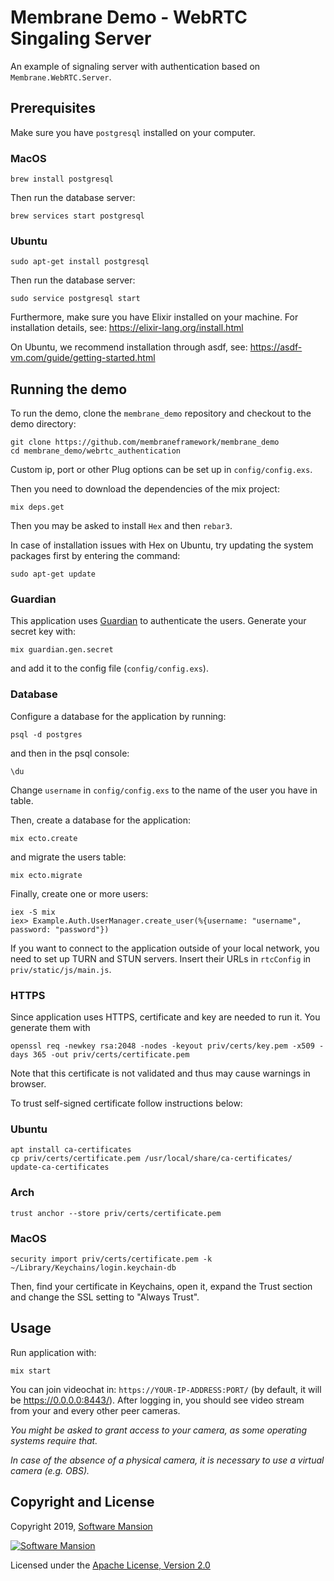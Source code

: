 # Membrane Demo - WebRTC Singaling Server

An example of signaling server with authentication based on `Membrane.WebRTC.Server`.

## Prerequisites

Make sure you have `postgresql` installed on your computer.

### MacOS

```console
brew install postgresql
```

Then run the database server:

```console
brew services start postgresql
```

### Ubuntu

```console
sudo apt-get install postgresql
```

Then run the database server:

```console
sudo service postgresql start
```

Furthermore, make sure you have Elixir installed on your machine. For installation details, see: https://elixir-lang.org/install.html

On Ubuntu, we recommend installation through asdf, see: https://asdf-vm.com/guide/getting-started.html

## Running the demo

To run the demo, clone the `membrane_demo` repository and checkout to the demo directory:

```console
git clone https://github.com/membraneframework/membrane_demo
cd membrane_demo/webrtc_authentication
```

Custom ip, port or other Plug options can be set up in `config/config.exs`.

Then you need to download the dependencies of the mix project:

```
mix deps.get
```

Then you may be asked to install `Hex` and then `rebar3`.

In case of installation issues with Hex on Ubuntu, try updating the system packages first by entering the command:

```shell
sudo apt-get update
```

### Guardian

This application uses [Guardian](https://github.com/ueberauth/guardian) to authenticate
the users. Generate your secret key with:

```
mix guardian.gen.secret
```

and add it to the config file (`config/config.exs`).

### Database

Configure a database for the application by running:

```
psql -d postgres
```

and then in the psql console:

```
\du
```

Change `username` in `config/config.exs` to the name of the user you have in table.

Then, create a database for the application:

```
mix ecto.create
```

and migrate the users table:

```
mix ecto.migrate
```

Finally, create one or more users:

```
iex -S mix
iex> Example.Auth.UserManager.create_user(%{username: "username", password: "password"})
```

If you want to connect to the application outside of your local network, you need to set up
TURN and STUN servers. Insert their URLs in `rtcConfig` in `priv/static/js/main.js`.

### HTTPS

Since application uses HTTPS, certificate and key are needed to run it. You generate them with

```
openssl req -newkey rsa:2048 -nodes -keyout priv/certs/key.pem -x509 -days 365 -out priv/certs/certificate.pem
```

Note that this certificate is not validated and thus may cause warnings in browser.

To trust self-signed certificate follow instructions below:

### Ubuntu

```
apt install ca-certificates
cp priv/certs/certificate.pem /usr/local/share/ca-certificates/
update-ca-certificates
```

### Arch

```
trust anchor --store priv/certs/certificate.pem
```

### MacOS

```
security import priv/certs/certificate.pem -k ~/Library/Keychains/login.keychain-db
```

Then, find your certificate in Keychains, open it, expand the Trust section and change
the SSL setting to "Always Trust".

## Usage

Run application with:

```
mix start
```

You can join videochat in: `https://YOUR-IP-ADDRESS:PORT/` (by default, it will be
https://0.0.0.0:8443/). After logging in, you should see video stream from your and every other
peer cameras.

_You might be asked to grant access to your camera, as some operating systems require that._

_In case of the absence of a physical camera, it is necessary to use a virtual camera (e.g. OBS)._

## Copyright and License

Copyright 2019, [Software Mansion](https://swmansion.com/?utm_source=git&utm_medium=readme&utm_campaign=membrane)

[![Software Mansion](https://membraneframework.github.io/static/logo/swm_logo_readme.png)](https://swmansion.com/?utm_source=git&utm_medium=readme&utm_campaign=membrane)

Licensed under the [Apache License, Version 2.0](LICENSE)
